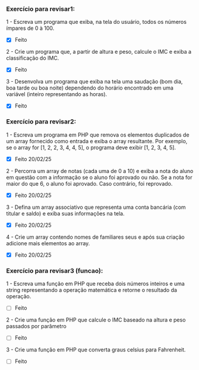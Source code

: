 ### Exercício para revisar1:
1 - Escreva um programa que exiba, na tela do usuário, todos os números ímpares de 0 à 100.
- [x] Feito

2 - Crie um programa que, a partir de altura e peso, calcule o IMC e exiba a classificação do IMC.
- [x] Feito
      
3 - Desenvolva um programa que exiba na tela uma saudação (bom dia, boa tarde ou boa noite) dependendo do horário encontrado em uma variável (inteiro representando as horas).
- [x] Feito

### Exercício para revisar2:
1 - Escreva um programa em PHP que remova os elementos duplicados de um array fornecido como entrada e exiba o array resultante. Por exemplo, se o array for [1, 2, 2, 3, 4, 4, 5], o programa deve exibir [1, 2, 3, 4, 5].
- [x] Feito 20/02/25

2 - Percorra um array de notas (cada uma de 0 a 10) e exiba a nota do aluno em questão com a informação se o aluno foi aprovado ou não.
Se a nota for maior do que 6, o aluno foi aprovado. Caso contrário, foi reprovado.
- [x] Feito 20/02/25

3 - Defina um array associativo que representa uma conta bancária (com titular e saldo) e exiba suas informações na tela.
- [x] Feito 20/02/25

4 - Crie um array contendo nomes de familiares seus e após sua criação adicione mais elementos ao array.
- [x] Feito 20/02/25

### Exercício para revisar3 (funcao):
1 - Escreva uma função em PHP que receba dois números inteiros e uma string representando a operação matemática e retorne o resultado da operação.
- [ ] Feito 

2 - Crie uma função em PHP que calcule o IMC baseado na altura e peso passados por parâmetro
- [ ] Feito 

3 - Crie uma função em PHP que converta graus celsius para Fahrenheit.
- [ ] Feito 
